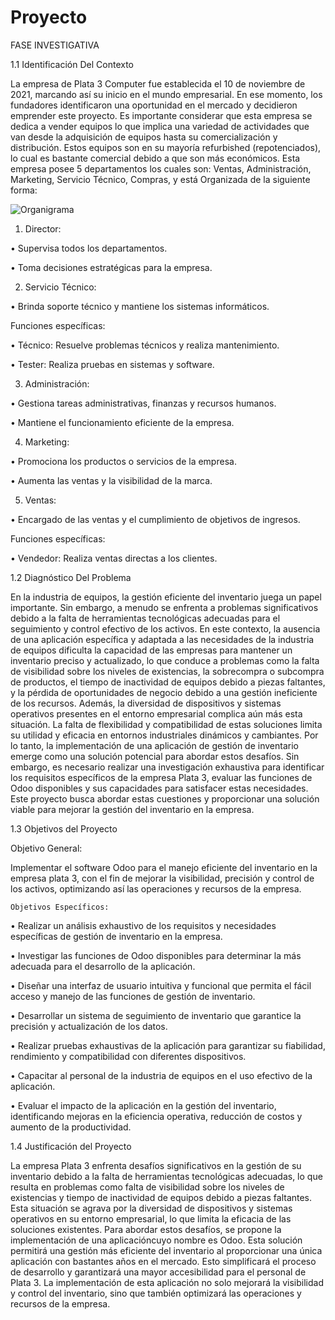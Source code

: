 # Proyecto

FASE INVESTIGATIVA

1.1	Identificación Del Contexto

La empresa de Plata 3 Computer fue establecida el 10 de noviembre de 2021, marcando así su inicio en el mundo empresarial. En ese momento, los fundadores identificaron una oportunidad en el mercado y decidieron emprender este proyecto. Es importante considerar que esta empresa se dedica a vender equipos lo que implica una variedad de actividades que van desde la adquisición de equipos hasta su comercialización y distribución. Estos equipos son en su mayoría refurbished (repotenciados), lo cual es bastante comercial debido a que son más económicos.
Esta empresa posee 5 departamentos los cuales son: Ventas, Administración, Marketing, Servicio Técnico, Compras, y está Organizada de la siguiente forma:

![Organigrama](https://github.com/JRYan59/Proyecto/assets/66745384/a33e254f-b0b0-4d69-bb6e-d8a485536544)

1. Director:
   
•	Supervisa todos los departamentos.

•	Toma decisiones estratégicas para la empresa.

2. Servicio Técnico:
   
•	Brinda soporte técnico y mantiene los sistemas informáticos.

Funciones específicas:

•	Técnico: Resuelve problemas técnicos y realiza mantenimiento.

•	Tester: Realiza pruebas en sistemas y software.

3. Administración:
   
•	Gestiona tareas administrativas, finanzas y recursos humanos.

•	Mantiene el funcionamiento eficiente de la empresa.

4. Marketing:
   
•	Promociona los productos o servicios de la empresa.

•	Aumenta las ventas y la visibilidad de la marca.

5. Ventas:
    
•	Encargado de las ventas y el cumplimiento de objetivos de ingresos.

Funciones específicas:

•	Vendedor: Realiza ventas directas a los clientes.

1.2	Diagnóstico Del Problema

En la industria de equipos, la gestión eficiente del inventario juega un papel importante. Sin embargo, a menudo se enfrenta a problemas significativos debido a la falta de herramientas tecnológicas adecuadas para el seguimiento y control efectivo de los activos. En este contexto, la ausencia de una aplicación específica y adaptada a las necesidades de la industria de equipos dificulta la capacidad de las empresas para mantener un inventario preciso y actualizado, lo que conduce a problemas como la falta de visibilidad sobre los niveles de existencias, la sobrecompra o subcompra de productos, el tiempo de inactividad de equipos debido a piezas faltantes, y la pérdida de oportunidades de negocio debido a una gestión ineficiente de los recursos.
Además, la diversidad de dispositivos y sistemas operativos presentes en el entorno empresarial complica aún más esta situación. La falta de flexibilidad y compatibilidad de estas soluciones limita su utilidad y eficacia en entornos industriales dinámicos y cambiantes.
Por lo tanto, la implementación de una aplicación de gestión de inventario emerge como una solución potencial para abordar estos desafíos. Sin embargo, es necesario realizar una investigación exhaustiva para identificar los requisitos específicos de la empresa Plata 3, evaluar las funciones de Odoo disponibles y sus capacidades para satisfacer estas necesidades. Este proyecto busca abordar estas cuestiones y proporcionar una solución viable para mejorar la gestión del inventario en la empresa.


1.3	Objetivos del Proyecto

Objetivo General:

Implementar el software Odoo para el manejo eficiente del inventario en la empresa plata 3, con el fin de mejorar la visibilidad, precisión y control de los activos, optimizando así las operaciones y recursos de la empresa.

	Objetivos Específicos:
 
•	Realizar un análisis exhaustivo de los requisitos y necesidades específicas de gestión de inventario en la empresa.

•	Investigar las funciones de Odoo disponibles para determinar la más adecuada para el desarrollo de la aplicación.

•	Diseñar una interfaz de usuario intuitiva y funcional que permita el fácil acceso y manejo de las funciones de gestión de inventario.

•	Desarrollar un sistema de seguimiento de inventario que garantice la precisión y actualización de los datos.

•	Realizar pruebas exhaustivas de la aplicación para garantizar su fiabilidad, rendimiento y compatibilidad con diferentes dispositivos.

•	Capacitar al personal de la industria de equipos en el uso efectivo de la aplicación.

•	Evaluar el impacto de la aplicación en la gestión del inventario, identificando mejoras en la eficiencia operativa, reducción de costos y aumento de la productividad.


1.4 Justificación del Proyecto

La empresa Plata 3 enfrenta desafíos significativos en la gestión de su inventario debido a la falta de herramientas tecnológicas adecuadas, lo que resulta en problemas como falta de visibilidad sobre los niveles de existencias y tiempo de inactividad de equipos debido a piezas faltantes. Esta situación se agrava por la diversidad de dispositivos y sistemas operativos en su entorno empresarial, lo que limita la eficacia de las soluciones existentes.
Para abordar estos desafíos, se propone la implementación de una aplicacióncuyo nombre es Odoo. Esta solución permitirá una gestión más eficiente del inventario al proporcionar una única aplicación con bastantes años en el mercado. Esto simplificará el proceso de desarrollo y garantizará una mayor accesibilidad para el personal de Plata 3.
La implementación de esta aplicación no solo mejorará la visibilidad y control del inventario, sino que también optimizará las operaciones y recursos de la empresa.





